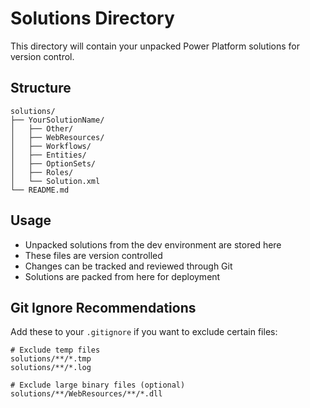 # Solutions Directory

This directory will contain your unpacked Power Platform solutions for version control.

## Structure

```
solutions/
├── YourSolutionName/
│   ├── Other/
│   ├── WebResources/
│   ├── Workflows/
│   ├── Entities/
│   ├── OptionSets/
│   ├── Roles/
│   └── Solution.xml
└── README.md
```

## Usage

- Unpacked solutions from the dev environment are stored here
- These files are version controlled
- Changes can be tracked and reviewed through Git
- Solutions are packed from here for deployment

## Git Ignore Recommendations

Add these to your `.gitignore` if you want to exclude certain files:

```
# Exclude temp files
solutions/**/*.tmp
solutions/**/*.log

# Exclude large binary files (optional)
solutions/**/WebResources/**/*.dll
```
